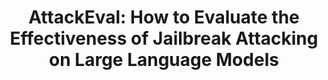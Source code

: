 ---
title: "AttackEval: How to Evaluate the Effectiveness of Jailbreak Attacking on Large Language Models"
collection: publications
category: manuscripts
# date: 2025-10-06
# venue: ''
# slidesurl: ''
paperurl: 'https://arxiv.org/pdf/2401.09002'
# codeurl: ''
citation: '<strong>Dong Shu</strong>, Mingyu Jin, Suiyuan Zhu, Beichen Wang, Zihao Zhou, Chong Zhang, and Yongfeng Zhang. "Attackeval: How to evaluate the effectiveness of jailbreak attacking on large language models." arXiv preprint arXiv:2401.09002 (2024).'
---